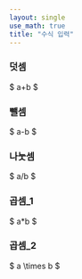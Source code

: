 ```yaml
---
layout: single
use_math: true
title: "수식 입력"
---
```


### 덧셈

$
a+b
$

### 뺄셈

$
a-b
$

### 나눗셈

$
a/b
$

### 곱셈_1

$
a*b
$

### 곱셈_2

$
a \times b
$
